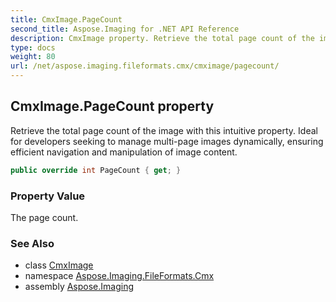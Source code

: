 ```yaml
---
title: CmxImage.PageCount
second_title: Aspose.Imaging for .NET API Reference
description: CmxImage property. Retrieve the total page count of the image with this intuitive property. Ideal for developers seeking to manage multipage images dynamically ensuring efficient navigation and manipulation of image content
type: docs
weight: 80
url: /net/aspose.imaging.fileformats.cmx/cmximage/pagecount/
---
```

## CmxImage.PageCount property

Retrieve the total page count of the image with this intuitive property. Ideal for developers seeking to manage multi-page images dynamically, ensuring efficient navigation and manipulation of image content.

```csharp
public override int PageCount { get; }
```

### Property Value

The page count.

### See Also

* class [CmxImage](../)
* namespace [Aspose.Imaging.FileFormats.Cmx](../../cmximage/)
* assembly [Aspose.Imaging](../../../)


